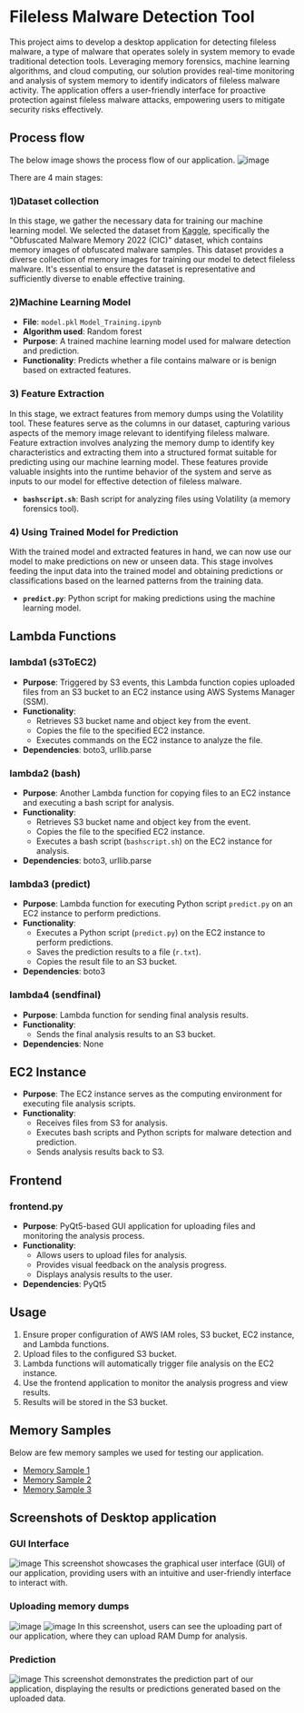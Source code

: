 # Fileless Malware Detection Tool

This project aims to develop a desktop application for detecting fileless malware, a type of malware that operates solely in system memory to evade traditional detection tools. Leveraging memory forensics, machine learning algorithms, and cloud computing, our solution provides real-time monitoring and analysis of system memory to identify indicators of fileless malware activity. The application offers a user-friendly interface for proactive protection against fileless malware attacks, empowering users to mitigate security risks effectively.
## Process flow

The below image shows the process flow of our application.
![image](https://github.com/sravyaravulakolla/QuadSquad/assets/122299844/440e934d-836d-4565-bfa6-f2b36febdbae)

There are 4 main stages:
### 1)Dataset collection

In this stage, we gather the necessary data for training our machine learning model. We selected the dataset from [Kaggle](https://www.kaggle.com/datasets/luccagodoy/obfuscated-malware-memory-2022-cic), specifically the "Obfuscated Malware Memory 2022 (CIC)" dataset, which contains memory images of obfuscated malware samples. This dataset provides a diverse collection of memory images for training our model to detect fileless malware. It's essential to ensure the dataset is representative and sufficiently diverse to enable effective training.
### 2)Machine Learning Model

- **File**: `model.pkl` `Model_Training.ipynb`
- **Algorithm used**: Random forest
- **Purpose**: A trained machine learning model used for malware detection and prediction.
- **Functionality**: Predicts whether a file contains malware or is benign based on extracted features.
### 3) Feature Extraction

In this stage, we extract features from memory dumps using the Volatility tool. These features serve as the columns in our dataset, capturing various aspects of the memory image relevant to identifying fileless malware. Feature extraction involves analyzing the memory dump to identify key characteristics and extracting them into a structured format suitable for predicting using our machine learning model. These features provide valuable insights into the runtime behavior of the system and serve as inputs to our model for effective detection of fileless malware.
- **`bashscript.sh`**: Bash script for analyzing files using Volatility (a memory forensics tool).
### 4) Using Trained Model for Prediction

With the trained model and extracted features in hand, we can now use our model to make predictions on new or unseen data. This stage involves feeding the input data into the trained model and obtaining predictions or classifications based on the learned patterns from the training data.
- **`predict.py`**: Python script for making predictions using the machine learning model.

## Lambda Functions

### lambda1 (s3ToEC2)

- **Purpose**: Triggered by S3 events, this Lambda function copies uploaded files from an S3 bucket to an EC2 instance using AWS Systems Manager (SSM).
- **Functionality**:
  - Retrieves S3 bucket name and object key from the event.
  - Copies the file to the specified EC2 instance.
  - Executes commands on the EC2 instance to analyze the file.
- **Dependencies**: boto3, urllib.parse

### lambda2 (bash)

- **Purpose**: Another Lambda function for copying files to an EC2 instance and executing a bash script for analysis.
- **Functionality**:
  - Retrieves S3 bucket name and object key from the event.
  - Copies the file to the specified EC2 instance.
  - Executes a bash script (`bashscript.sh`) on the EC2 instance for analysis.
- **Dependencies**: boto3, urllib.parse

### lambda3 (predict)

- **Purpose**: Lambda function for executing Python script `predict.py` on an EC2 instance to perform predictions.
- **Functionality**:
  - Executes a Python script (`predict.py`) on the EC2 instance to perform predictions.
  - Saves the prediction results to a file (`r.txt`).
  - Copies the result file to an S3 bucket.
- **Dependencies**: boto3

### lambda4 (sendfinal)

- **Purpose**: Lambda function for sending final analysis results.
- **Functionality**:
  - Sends the final analysis results to an S3 bucket.
- **Dependencies**: None

## EC2 Instance

- **Purpose**: The EC2 instance serves as the computing environment for executing file analysis scripts.
- **Functionality**:
  - Receives files from S3 for analysis.
  - Executes bash scripts and Python scripts for malware detection and prediction.
  - Sends analysis results back to S3.

## Frontend

### frontend.py

- **Purpose**: PyQt5-based GUI application for uploading files and monitoring the analysis process.
- **Functionality**:
  - Allows users to upload files for analysis.
  - Provides visual feedback on the analysis progress.
  - Displays analysis results to the user.
- **Dependencies**: PyQt5

## Usage

1. Ensure proper configuration of AWS IAM roles, S3 bucket, EC2 instance, and Lambda functions.
2. Upload files to the configured S3 bucket.
3. Lambda functions will automatically trigger file analysis on the EC2 instance.
4. Use the frontend application to monitor the analysis progress and view results.
5. Results will be stored in the S3 bucket.

## Memory Samples

Below are few memory samples we used for testing our application.
- [Memory Sample 1](https://drive.google.com/file/d/148Xx4mrBbEpbbeC3Uk3Zi0R0xcDrMQg_/view?usp=sharing)
- [Memory Sample 2](https://drive.google.com/file/d/1CzTifXOpjYq4l3za7tStuvfU45EDwk6y/view?usp=sharing)
- [Memory Sample 3](https://drive.google.com/file/d/1rnCSRI9ORWoieZLcTKydTjxEW_H5gHpT/view?usp=sharing)
## Screenshots of Desktop application

### GUI Interface

![image](https://github.com/sravyaravulakolla/QuadSquad/assets/122299844/795041ad-2b37-4cd7-b103-be86b78f9a63)
This screenshot showcases the graphical user interface (GUI) of our application, providing users with an intuitive and user-friendly interface to interact with.
### Uploading memory dumps

![image](https://github.com/sravyaravulakolla/QuadSquad/assets/122299844/659842f2-f57d-443b-8d0e-aac1ed66550f)
![image](https://github.com/sravyaravulakolla/QuadSquad/assets/122299844/a4fdf59c-762d-418f-99ad-96284af3547c)
In this screenshot, users can see the uploading part of our application, where they can upload RAM Dump for analysis.
### Prediction

![image](https://github.com/sravyaravulakolla/QuadSquad/assets/122299844/83514415-bf62-419d-bb48-92f0cf909c97)
This screenshot demonstrates the prediction part of our application, displaying the results or predictions generated based on the uploaded data.
